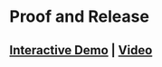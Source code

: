 # Proof and Release


## [Interactive Demo](https://app.storylane.io/share/4lwckkcisdyh) | [Video](https://youtu.be/c0kVCQ67utE?feature=shared)